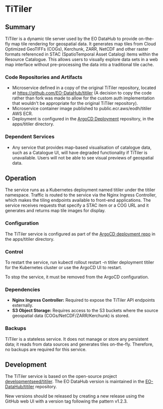 # TiTiler

## Summary

TiTiler is a dynamic tile server used by the EO DataHub to provide on-the-fly map tile rendering for geospatial data. It generates map tiles from Cloud Optimized GeoTIFFs (COGs), Kerchunk, ZARR, NetCDF and other raster formats referenced in STAC (SpatioTemporal Asset Catalog) items within the Resource Catalogue. This allows users to visually explore data sets in a web map interface without pre-processing the data into a traditional tile cache.

### Code Repositories and Artifacts

- Microservice defined in a copy of the original TiTiler repository, located at https://github.com/EO-DataHub/titiler (A decision to copy the code rather than fork was made to allow for the custom auth implementation that wouldn't be appropriate for the original TiTiler repository).
- Microservice container image published to public.ecr.aws/eodh/titiler AWS ECR.
- Deployment is configured in the [ArgoCD Deployment](https://github.com/EO-DataHub/eodhp-argocd-deployment) repository, in the apps/titiler directory.

### Dependent Services

- Any service that provides map-based visualisation of catalogue data, such as a Catalogue UI, will have degraded functionality if TiTiler is unavailable. Users will not be able to see visual previews of geospatial data.

## Operation

The service runs as a Kubernetes deployment named titiler under the titiler namespace. Traffic is routed to the service via the Nginx Ingress Controller, which makes the tiling endpoints available to front-end applications. The service receives requests that specify a STAC item or a COG URL and it generates and returns map tile images for display.

### Configuration

The TiTiler service is configured as part of the [ArgoCD deployment repo](https://github.com/EO-DataHub/eodhp-argocd-deployment) in the apps/titiler directory.

### Control

To restart the service, run kubectl rollout restart -n titiler deployment titiler for the Kubernetes cluster or use the ArgoCD UI to restart.

To stop the service, it must be removed from the ArgoCD configuration.

### Dependencies

- **Nginx Ingress Controller:** Required to expose the TiTiler API endpoints externally.
- **S3 Object Storage:** Requires access to the S3 buckets where the source geospatial data (COGs/NetCDF/ZARR/Kerchunk) is stored.

### Backups

TiTiler is a stateless service. It does not manage or store any persistent data; it reads from data sources and generates tiles on-the-fly. Therefore, no backups are required for this service.

## Development

The TiTiler service is based on the open-source project [developmentseed/titiler](https://github.com/developmentseed/titiler). The EO DataHub version is maintained in the [EO-DataHub/titiler](https://github.com/EO-DataHub/titiler) repository.

New versions should be released by creating a new release using the GitHub web UI with a version tag following the pattern v1.2.3.